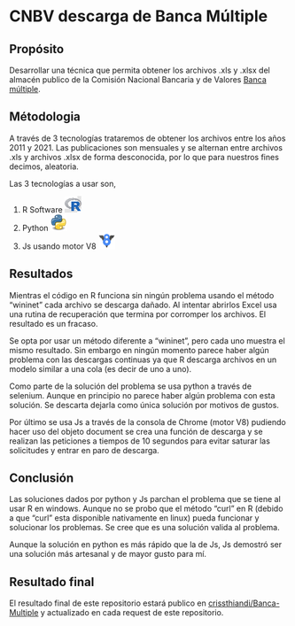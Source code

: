 CNBV descarga de Banca Múltiple
================

## Propósito

Desarrollar una técnica que permita obtener los archivos .xls y .xlsx
del almacén publico de la Comisión Nacional Bancaria y de Valores [Banca
múltiple](http://portafolioinfo.cnbv.gob.mx/PUBLICACIONES/IO/Paginas/bm.aspx).

## Métodologia

A través de 3 tecnologías trataremos de obtener los archivos entre los
años 2011 y 2021. Las publicaciones son mensuales y se alternan entre
archivos .xls y archivos .xlsx de forma desconocida, por lo que para
nuestros fines decimos, aleatoria.

Las 3 tecnologías a usar son,

1.  R Software ![imagen](img/testR.png)
2.  Python ![imagen](img/test1200px-Python.png)
3.  Js usando motor V8
    ![imagen](img/test1024px-V8_JavaScript_engine_logo_2.png)

## Resultados

Mientras el código en R funciona sin ningún problema usando el método
“wininet” cada archivo se descarga dañado. Al intentar abrirlos Excel
usa una rutina de recuperación que termina por corromper los archivos.
El resultado es un fracaso.

Se opta por usar un método diferente a “wininet”, pero cada uno muestra
el mismo resultado. Sin embargo en ningún momento parece haber algún
problema con las descargas continuas ya que R descarga archivos en un
modelo similar a una cola (es decir de uno a uno).

Como parte de la solución del problema se usa python a través de
selenium. Aunque en principio no parece haber algún problema con esta
solución. Se descarta dejarla como única solución por motivos de gustos.

Por último se usa Js a través de la consola de Chrome (motor V8)
pudiendo hacer uso del objeto document se crea una función de descarga y
se realizan las peticiones a tiempos de 10 segundos para evitar saturar
las solicitudes y entrar en paro de descarga.

## Conclusión

Las soluciones dados por python y Js parchan el problema que se tiene al
usar R en windows. Aunque no se probo que el método “curl” en R (debido
a que “curl” esta disponible nativamente en linux) pueda funcionar y
solucionar los problemas. Se cree que es una solución valida al
problema.

Aunque la solución en python es más rápido que la de Js, Js demostró ser
una solución más artesanal y de mayor gusto para mí.

## Resultado final

El resultado final de este repositorio estará publico en
[crissthiandi/Banca-Multiple](https://rpubs.com/Crissthiandi/estadistica-conceptos-basicos)
y actualizado en cada request de este repositorio.
